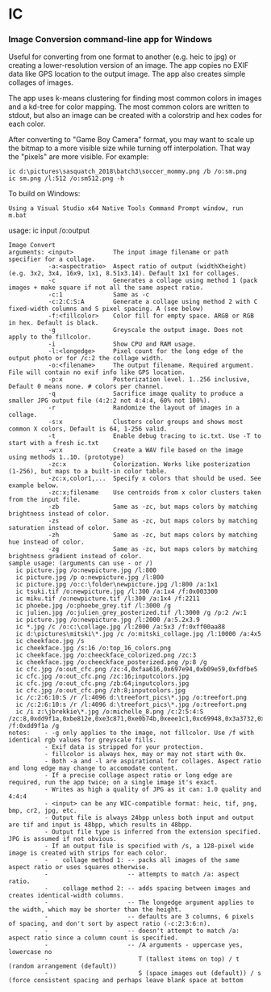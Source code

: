 # IC
### Image Conversion command-line app for Windows

Useful for converting from one format to another (e.g. heic to jpg) or creating a lower-resolution version of an image. The app copies no EXIF data like GPS location to the output image. The app also creates simple collages of images.

The app uses k-means clustering for finding most common colors in images and a kd-tree for color mapping. The most common colors are written to stdout, but also an image can be created with a colorstrip and hex codes for each color.

After converting to "Game Boy Camera" format, you may want to scale up the bitmap to a more visible size while turning off interpolation. That
way the "pixels" are more visible. For example:

    ic d:\pictures\sasquatch_2018\batch3\soccer_mommy.png /b /o:sm.png
    ic sm.png /l:512 /o:sm512.png -h

To build on Windows:
    
    Using a Visual Studio x64 Native Tools Command Prompt window, run m.bat

usage: ic input /o:output
    
    Image Convert
    arguments: <input>           The input image filename or path specifier for a collage.
               -a:<aspectratio>  Aspect ratio of output (widthXheight) (e.g. 3x2, 3x4, 16x9, 1x1, 8.51x3.14). Default 1x1 for collages.
               -c                Generates a collage using method 1 (pack images + make square if not all the same aspect ratio.
               -c:1              Same as -c
               -c:2:C:S:A        Generate a collage using method 2 with C fixed-width columns and S pixel spacing. A (see below)
               -f:<fillcolor>    Color fill for empty space. ARGB or RGB in hex. Default is black.
               -g                Greyscale the output image. Does not apply to the fillcolor.
               -i                Show CPU and RAM usage.
               -l:<longedge>     Pixel count for the long edge of the output photo or for /c:2 the collage width.
               -o:<filename>     The output filename. Required argument. File will contain no exif info like GPS location.
               -p:x              Posterization level. 1..256 inclusive, Default 0 means none. # colors per channel.
               -q                Sacrifice image quality to produce a smaller JPG output file (4:2:2 not 4:4:4, 60% not 100%).
               -r                Randomize the layout of images in a collage.
               -s:x              Clusters color groups and shows most common X colors, Default is 64, 1-256 valid.
               -t                Enable debug tracing to ic.txt. Use -T to start with a fresh ic.txt
               -w:x              Create a WAV file based on the image using methods 1..10. (prototype)
               -zc:x             Colorization. Works like posterization (1-256), but maps to a built-in color table.
               -zc:x,color1,...  Specify x colors that should be used. See example below.
               -zc:x;filename    Use centroids from x color clusters taken from the input file.
               -zb               Same as -zc, but maps colors by matching brightness instead of color.
               -zs               Same as -zc, but maps colors by matching saturation instead of color.
               -zh               Same as -zc, but maps colors by matching hue instead of color.
               -zg               Same as -zc, but maps colors by matching brightness gradient instead of color.
    sample usage: (arguments can use - or /)
      ic picture.jpg /o:newpicture.jpg /l:800
      ic picture.jpg /p o:newpicture.jpg /l:800
      ic picture.jpg /o:c:\folder\newpicture.jpg /l:800 /a:1x1
      ic tsuki.tif /o:newpicture.jpg /l:300 /a:1x4 /f:0x003300
      ic miku.tif /o:newpicture.tif /l:300 /a:1x4 /f:2211
      ic phoebe.jpg /o:phoebe_grey.tif /l:3000 /g
      ic julien.jpg /o:julien_grey_posterized.tif /l:3000 /g /p:2 /w:1
      ic picture.jpg /o:newpicture.jpg /l:2000 /a:5.2x3.9
      ic *.jpg /c /o:c:\collage.jpg /l:2000 /a:5x3 /f:0xff00aa88
      ic d:\pictures\mitski\*.jpg /c /o:mitski_collage.jpg /l:10000 /a:4x5
      ic cheekface.jpg /s
      ic cheekface.jpg /s:16 /o:top_16_colors.png
      ic cheekface.jpg /o:cheeckface_colorized.png /zc:3
      ic cheekface.jpg /o:cheeckface_posterized.png /p:8 /g
      ic cfc.jpg /o:out_cfc.png /zc:4,0xfaa616,0x697e94,0xb09e59,0xfdfbe5
      ic cfc.jpg /o:out_cfc.png /zc:16;inputcolors.jpg
      ic cfc.jpg /o:out_cfc.png /zb:64;inputcolors.jpg
      ic cfc.jpg /o:out_cfc.png /zh:8;inputcolors.jpg
      ic /c:2:6:10:S /r /l:4096 d:\treefort_pics\*.jpg /o:treefort.png
      ic /c:2:6:10:s /r /l:4096 d:\treefort_pics\*.jpg /o:treefort.png
      ic /i z:\jbrekkie\*.jpg /o:michelle_8.png /c:2:5:4:S /zc:8,0xdd9f1a,0xbe812e,0xe3c871,0xe0b74b,0xeee1c1,0xc69948,0x3a3732,0x82543d /f:0xdd9f1a /g
    notes:    - -g only applies to the image, not fillcolor. Use /f with identical rgb values for greyscale fills.
              - Exif data is stripped for your protection.
              - fillcolor is always hex, may or may not start with 0x.
              - Both -a and -l are aspirational for collages. Aspect ratio and long edge may change to accomodate content.
              - If a precise collage aspect ratio or long edge are required, run the app twice; on a single image it's exact.
              - Writes as high a quality of JPG as it can: 1.0 quality and 4:4:4
              - <input> can be any WIC-compatible format: heic, tif, png, bmp, cr2, jpg, etc.
              - Output file is always 24bpp unless both input and output are tif and input is 48bpp, which results in 48bpp.
              - Output file type is inferred from the extension specified. JPG is assumed if not obvious.
              - If an output file is specified with /s, a 128-pixel wide image is created with strips for each color.
              -    collage method 1: -- packs all images of the same aspect ratio or uses squares otherwise.
              -                      -- attempts to match /a: aspect ratio.
              -    collage method 2: -- adds spacing between images and creates identical-width columns.
              -                      -- The longedge argument applies to the width, which may be shorter than the height.
              -                      -- defaults are 3 columns, 6 pixels of spacing, and don't sort by aspect ratio (-c:2:3:6:n).
              -                      -- doesn't attempt to match /a: aspect ratio since a column count is specified.
              -                      -- /A arguments - uppercase yes, lowercase no
              -                         T (tallest items on top) / t (random arrangement (default))
              -                         S (space images out (default)) / s (force consistent spacing and perhaps leave blank space at bottom

